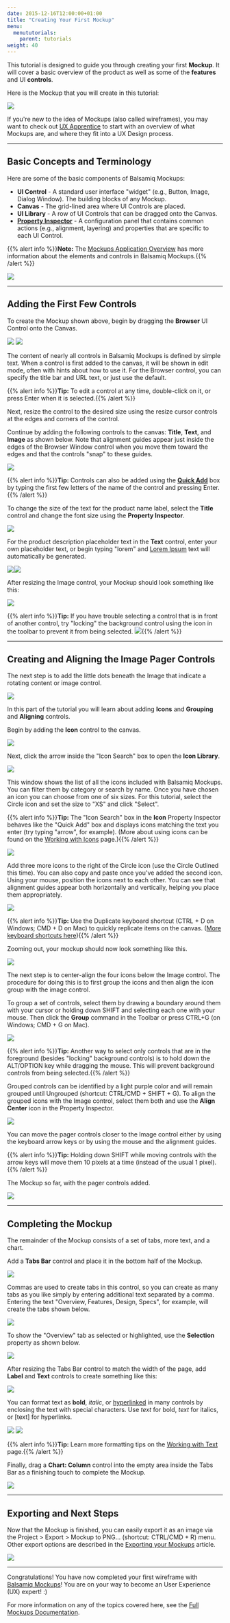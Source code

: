 ```yaml
---
date: 2015-12-16T12:00:00+01:00
title: "Creating Your First Mockup"
menu:
  menututorials:
    parent: tutorials
weight: 40
---
```


This tutorial is designed to guide you through creating your first **Mockup**. It will cover a basic overview of the product as well as some of the **features** and UI **controls**.

Here is the Mockup that you will create in this tutorial:

![](https://media.balsamiq.com/img/support/tutorials/firstmockup/FirstMockup-final_mockup.png)

​If you're new to the idea of Mockups (also called wireframes), you may want to check out [UX Apprentice](http://uxapprentice.com/) to start with an overview of what Mockups are, and where they fit into a UX Design process. 

* * *

## Basic Concepts and Terminology 

Here are some of the basic components of Balsamiq Mockups:

*   **UI Control** - A standard user interface "widget" (e.g., Button, Image, Dialog Window). The building blocks of any Mockup.
*   **Canvas** - The grid-lined area where UI Controls are placed.
*   **UI Library** - A row of UI Controls that can be dragged onto the Canvas.
*   **[Property Inspector](http://support.balsamiq.com/customer/portal/articles/110114 "Page describing the Property Inspector")** - A configuration panel that contains common actions (e.g., alignment, layering) and properties that are specific to each UI Control.


{{% alert info %}}**Note:** The [Mockups Application Overview](https://docs.balsamiq.com/desktop/overview/) has more information about the elements and controls in Balsamiq Mockups.{{% /alert %}}


![](https://media.balsamiq.com/img/support/docs/m4d/b3/ui-overview.png)

* * *

## Adding the First Few Controls 

To create the Mockup shown above, begin by dragging the **Browser** UI Control onto the Canvas.

![](https://media.balsamiq.com/img/support/tutorials/firstmockup/FirstMockup-browser_window.png) ![](https://media.balsamiq.com/img/support/tutorials/firstmockup/FirstMockup-edit_browser.png)

The content of nearly all controls in Balsamiq Mockups is defined by simple text. When a control is first added to the canvas, it will be shown in edit mode, often with hints about how to use it. For the Browser control, you can specify the title bar and URL text, or just use the default.

{{% alert info %}}**Tip:** To edit a control at any time, double-click on it, or press Enter when it is selected.{{% /alert %}}

Next, resize the control to the desired size using the resize cursor controls at the edges and corners of the control.

Continue by adding the following controls to the canvas: **Title**, **Text**, and **Image** as shown below. Note that alignment guides appear just inside the edges of the Browser Window control when you move them toward the edges and that the controls "snap" to these guides.

![](https://media.balsamiq.com/img/support/tutorials/firstmockup/FirstMockup-3_controls.png)

{{% alert info %}}**Tip:** Controls can also be added using the [**Quick Add**](http://support.balsamiq.com/customer/portal/articles/109151#quickadd) box by typing the first few letters of the name of the control and pressing Enter.{{% /alert %}}

To change the size of the text for the product name label, select the **Title** control and change the font size using the **Property Inspector**.

![](https://media.balsamiq.com/img/support/tutorials/firstmockup/FirstMockup-resize_text.png)

For the product description placeholder text in the **Text** control, enter your own placeholder text, or begin typing "lorem" and [Lorem Ipsum](http://www.lipsum.com "Description of 'Lorem Ipsum' text") text will automatically be generated.

![](https://media.balsamiq.com/img/support/tutorials/firstmockup/FirstMockup-lore.png)![](https://media.balsamiq.com/img/support/tutorials/firstmockup/FirstMockup-lorem_ipsum.png)

After resizing the Image control, your Mockup should look something like this:

![](https://media.balsamiq.com/img/support/tutorials/firstmockup/FirstMockup-phase1.png)

{{% alert info %}}**Tip:** If you have trouble selecting a control that is in front of another control, try "locking" the background control using the icon in the toolbar to prevent it from being selected. ![](https://media.balsamiq.com/img/support/tutorials/firstmockup/FirstMockup-lock.png){{% /alert %}}

* * *

## Creating and Aligning the Image Pager Controls 

The next step is to add the little dots beneath the Image that indicate a rotating content or image control.

![](https://media.balsamiq.com/img/support/tutorials/firstmockup/FirstMockup-image_pager.png)

In this part of the tutorial you will learn about adding **Icons** and **Grouping** and **Aligning** controls.

Begin by adding the **Icon** control to the canvas.

![](https://media.balsamiq.com/img/support/tutorials/firstmockup/FirstMockup-icon_search.png)

Next, click the arrow inside the "Icon Search" box to open the **Icon Library**.

![](https://media.balsamiq.com/img/support/docs/m4d/b3/icon-library.png)

This window shows the list of all the icons included with Balsamiq Mockups. You can filter them by category or search by name. Once you have chosen an icon you can choose from one of six sizes. For this tutorial, select the Circle icon and set the size to "XS" and click "Select".

{{% alert info %}}**Tip:** The "Icon Search" box in the **Icon** Property Inspector behaves like the "Quick Add" box and displays icons matching the text you enter (try typing "arrow", for example). (More about using icons can be found on the [Working with Icons](http://support.balsamiq.com/customer/portal/articles/110202 "Working with Icons") page.){{% /alert %}}

![](https://media.balsamiq.com/img/support/tutorials/firstmockup/FirstMockup-1_icon.png)

Add three more icons to the right of the Circle icon (use the Circle Outlined this time). You can also copy and paste once you've added the second icon. Using your mouse, position the icons next to each other. You can see that alignment guides appear both horizontally and vertically, helping you place them appropriately.

![](https://media.balsamiq.com/img/support/tutorials/firstmockup/FirstMockup-4_icons.png)

{{% alert info %}}**Tip:** Use the Duplicate keyboard shortcut (CTRL + D on Windows; CMD + D on Mac) to quickly replicate items on the canvas. ([More keyboard shortcuts here](http://support.balsamiq.com/customer/portal/articles/110445)){{% /alert %}}

Zooming out, your mockup should now look something like this.

![](https://media.balsamiq.com/img/support/tutorials/firstmockup/FirstMockup-4_controls.png)

The next step is to center-align the four icons below the Image control. The procedure for doing this is to first group the icons and then align the icon group with the image control.

To group a set of controls, select them by drawing a boundary around them with your cursor or holding down SHIFT and selecting each one with your mouse. Then click the **Group** command in the Toolbar or press CTRL+G (on Windows; CMD + G on Mac).

![](https://media.balsamiq.com/img/support/tutorials/firstmockup/FirstMockup-group.png)

{{% alert info %}}**Tip:** Another way to select only controls that are in the foreground (besides "locking" background controls) is to hold down the ALT/OPTION key while dragging the mouse. This will prevent background controls from being selected.{{% /alert %}}

Grouped controls can be identified by a light purple color and will remain grouped until Ungrouped (shortcut: CTRL/CMD + SHIFT + G). To align the grouped icons with the Image control, select them both and use the **Align Center** icon in the Property Inspector.

![](https://media.balsamiq.com/img/support/tutorials/firstmockup/FirstMockup-align_center.png)

You can move the pager controls closer to the Image control either by using the keyboard arrow keys or by using the mouse and the alignment guides.

{{% alert info %}}**Tip:** Holding down SHIFT while moving controls with the arrow keys will move them 10 pixels at a time (instead of the usual 1 pixel).{{% /alert %}}

The Mockup so far, with the pager controls added.

![](https://media.balsamiq.com/img/support/tutorials/firstmockup/FirstMockup-4_controls_aligned.png)

* * *

## Completing the Mockup 

The remainder of the Mockup consists of a set of tabs, more text, and a chart.

Add a **Tabs Bar** control and place it in the bottom half of the Mockup.

![](https://media.balsamiq.com/img/support/tutorials/firstmockup/FirstMockup-tabs_edit.png)

Commas are used to create tabs in this control, so you can create as many tabs as you like simply by entering additional text separated by a comma. Entering the text "Overview, Features, Design, Specs", for example, will create the tabs shown below.

![](https://media.balsamiq.com/img/support/tutorials/firstmockup/FirstMockup-tabs.png)

To show the "Overview" tab as selected or highlighted, use the **Selection** property as shown below.

![](https://media.balsamiq.com/img/support/tutorials/firstmockup/FirstMockup-selection.png)

After resizing the Tabs Bar control to match the width of the page, add **Label** and **Text** controls to create something like this:

![](https://media.balsamiq.com/img/support/tutorials/firstmockup/FirstMockup-phase3.png)

You can format text as **bold**, _italic_, or [hyperlinked](# "this link doesn't go anywhere") in many controls by enclosing the text with special characters. Use *text* for bold, _text_ for italics, or [text] for hyperlinks.

![](https://media.balsamiq.com/img/support/tutorials/firstmockup/FirstMockup-paragraph_formatting.png) ![](https://media.balsamiq.com/img/support/tutorials/firstmockup/FirstMockup-formatted_text.png)

{{% alert info %}}**Tip:** Learn more formatting tips on the [Working with Text](http://support.balsamiq.com/customer/portal/articles/110121#basicformatting "Working with Text") page.{{% /alert %}}

Finally, drag a **Chart: Column** control into the empty area inside the Tabs Bar as a finishing touch to complete the Mockup.

![](https://media.balsamiq.com/img/support/tutorials/firstmockup/FirstMockup-chart.png)

* * *

## Exporting and Next Steps 

Now that the Mockup is finished, you can easily export it as an image via the Project > Export > Mockup to PNG... (shortcut: CTRL/CMD + R) menu. Other export options are described in the [Exporting your Mockups](http://support.balsamiq.com/customer/portal/articles/111730 "Exporting") article.

![](https://media.balsamiq.com/img/support/tutorials/firstmockup/FirstMockup-export.png)

* * *

Congratulations! You have now completed your first wireframe with [Balsamiq Mockups](https://balsamiq.com/products/mockups)! You are on your way to become an User Experience (UX) expert! :)

For more information on any of the topics covered here, see the [Full Mockups Documentation](http://support.balsamiq.com/customer/portal/articles/127377).